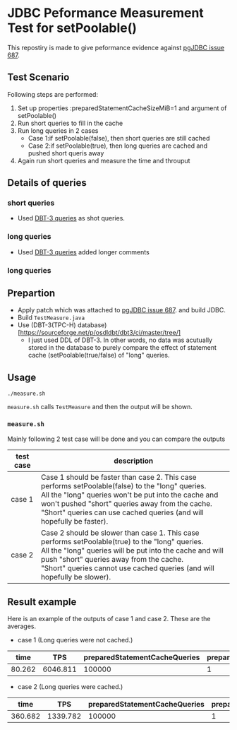 # JDBC Peformance Measurement Test for setPoolable()

This repostiry is made to give peformance evidence against [pgJDBC issue 687](https://github.com/pgjdbc/pgjdbc/issues/687).

## Test Scenario
Following steps are performed:
1. Set up properties :preparedStatementCacheSizeMiB=1 and argument of setPoolable()
1. Run short queries to fill in the cache
1. Run long queries in 2 cases
   - Case 1:if setPoolable(false), then short queries are still cached
   - Case 2:if setPoolable(true), then long queries are cached and pushed short queris away
1. Again run short queries and measure the time and throuput

## Details of queries
### short queries
- Used [DBT-3 queries](https://sourceforge.net/p/osdldbt/dbt3/ci/master/tree/queries/pgsql/) as shot queries. 
### long queries
- Used [DBT-3 queries](https://sourceforge.net/p/osdldbt/dbt3/ci/master/tree/queries/pgsql/) added longer comments 

### long queries

## Prepartion

- Apply patch which was attached to [pgJDBC issue 687](https://github.com/pgjdbc/pgjdbc/issues/687). and build JDBC.
- Build `TestMeasure.java`
- Use (DBT-3(TPC-H) database)[https://sourceforge.net/p/osdldbt/dbt3/ci/master/tree/]
  - I just used DDL of DBT-3. In other words, no data was acutually stored in the database to purely compare the effect of statement cache (setPoolable(true/false) of "long" queries.

## Usage

```
./measure.sh
```

`measure.sh` calls `TestMeasure` and then the output will be shown.

### `measure.sh`
Mainly following 2 test case will be done and you can compare the outputs

|test case|description|
|--------|--------|
|case 1|Case 1 should be faster than case 2. This case performs setPoolable(false) to the "long" queries.<br>All the "long" queries won't be put into the cache and  won't pushed "short" queries away from the cache.<br>"Short" queries can use cached queries (and will hopefully be faster). |
|case 2|Case 2 should be slower than case 1. This case performs setPoolable(true) to the "long" queries.<br>All the "long" queries will be put into the cache and will push "short" queries away from the cache.<br>"Short" queries cannot use cached queries (and will hopefully be slower).|

## Result example
Here is an example of the outputs of case 1 and case 2. These are the averages.
- case 1 (Long queries were not cached.)

|time|TPS|preparedStatementCacheQueries|preparedStatementCacheSizeMiB|IsPoolable|
|---|---|---|---|---|
|80.262|6046.811|100000|1|true|

- case 2 (Long queries were cached.)

|time|TPS|preparedStatementCacheQueries|preparedStatementCacheSizeMiB|IsPoolable|
|---|---|---|---|---|
|360.682|1339.782|100000|1|true|		
